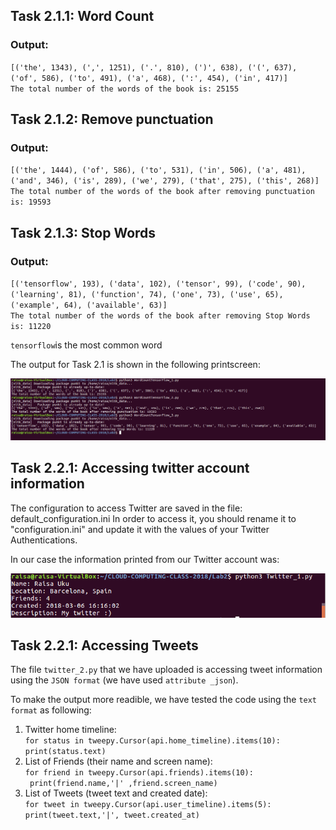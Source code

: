 ## Task 2.1.1: Word Count ##

### Output: ###

`[('the', 1343), (',', 1251), ('.', 810), (')', 638), ('(', 637), ('of', 586), ('to', 491), ('a', 468), (':', 454), ('in', 417)]` <br />
`The total number of the words of the book is: 25155`


## Task 2.1.2: Remove punctuation ##

### Output: ###

`[('the', 1444), ('of', 586), ('to', 531), ('in', 506), ('a', 481), ('and', 346), ('is', 289), ('we', 279), ('that', 275), ('this', 268)]`<br />
`The total number of the words of the book after removing punctuation is: 19593`


## Task 2.1.3: Stop Words ##

### Output: ###

`[('tensorflow', 193), ('data', 102), ('tensor', 99), ('code', 90), ('learning', 81), ('function', 74), ('one', 73), ('use', 65), ('example', 64), ('available', 63)]`<br />
`The total number of the words of the book after removing Stop Words is: 11220`

`tensorflow`is the most common word 

The output for Task 2.1 is shown in the following  printscreen:

![alt text](https://github.com/ferdidolot/CLOUD-COMPUTING-CLASS-2018/blob/master/Lab2/Lab2.1_Output.png)


## Task 2.2.1: Accessing twitter account information ##

The configuration to access Twitter are saved in the file: default_configuration.ini
In order to access it, you should rename it to "configuration.ini" and update it with the values of your Twitter Authentications.

In our case the information printed from our Twitter account was:

![alt text](https://github.com/ferdidolot/CLOUD-COMPUTING-CLASS-2018/blob/master/Lab2/Lab2.2.1_Output.png)


## Task 2.2.1: Accessing Tweets ##

The file `twitter_2.py` that we have uploaded is accessing tweet information using the `JSON format` (we have used `attribute _json`).

To make the output more readible, we have tested the code using the `text format` as following:

1. Twitter home timeline:<br />
`for status in tweepy.Cursor(api.home_timeline).items(10):`<br />
    `print(status.text)`
    <br />
2. List of Friends (their name and screen name): <br />
`for friend in tweepy.Cursor(api.friends).items(10):`<br />
   ` print(friend.name,'|' ,friend.screen_name)`
    <br />
3. List of Tweets (tweet text and created date):<br />
`for tweet in tweepy.Cursor(api.user_timeline).items(5):`<br />
   `print(tweet.text,'|', tweet.created_at)`



